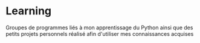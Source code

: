 # Learning
Groupes de programmes liés à mon apprentissage du Python ainsi que des petits projets personnels réalisé afin d'utiliser mes connaissances acquises
